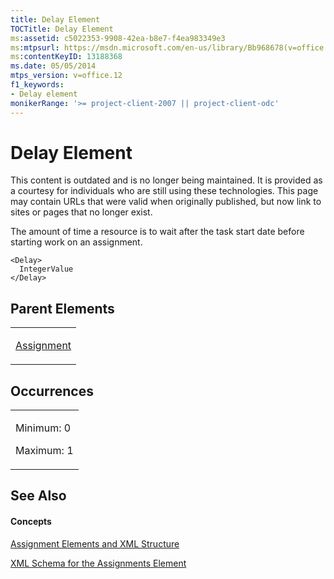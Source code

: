 ```yaml
---
title: Delay Element
TOCTitle: Delay Element
ms:assetid: c5022353-9908-42ea-b8e7-f4ea983349e3
ms:mtpsurl: https://msdn.microsoft.com/en-us/library/Bb968678(v=office.12)
ms:contentKeyID: 13188368
ms.date: 05/05/2014
mtps_version: v=office.12
f1_keywords:
- Delay element
monikerRange: '>= project-client-2007 || project-client-odc'
---
```


# Delay Element

This content is outdated and is no longer being maintained. It is provided as a courtesy for individuals who are still using these technologies. This page may contain URLs that were valid when originally published, but now link to sites or pages that no longer exist.

The amount of time a resource is to wait after the task start date before starting work on an assignment.

    <Delay>
      IntegerValue
    </Delay>

## Parent Elements

<table>
<colgroup>
<col style="width: 100%" />
</colgroup>
<tbody>
<tr class="odd">
<td><p><a href="bb968611(v=office.12).md">Assignment</a></p></td>
</tr>
</tbody>
</table>

## Occurrences

<table>
<colgroup>
<col style="width: 100%" />
</colgroup>
<tbody>
<tr class="odd">
<td><p>Minimum: 0</p>
<p>Maximum: 1</p></td>
</tr>
</tbody>
</table>

## See Also

#### Concepts

[Assignment Elements and XML Structure](bb968738\(v=office.12\).md)

[XML Schema for the Assignments Element](bb968414\(v=office.12\).md)

